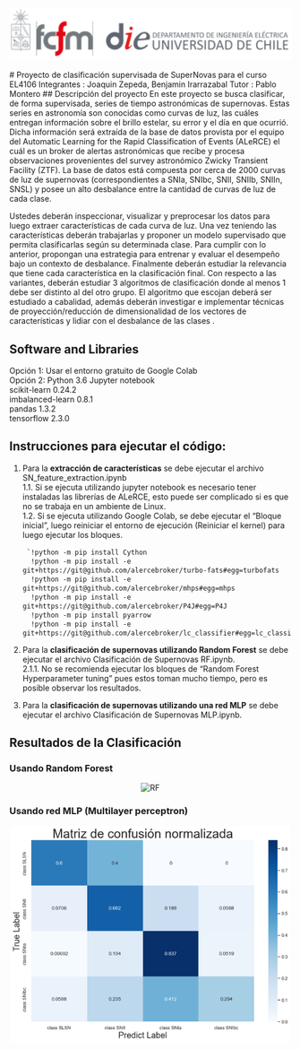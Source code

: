   <p align="center">
  <img src="bin/cropped-logo-fcfm-die-1.png" width="1000"  title="RF">
 </p>
# Proyecto de clasificación supervisada de SuperNovas para el curso EL4106  
Integrantes : Joaquin Zepeda, Benjamin Irarrazabal  
Tutor : Pablo Montero   
## Descripción del proyecto
En este proyecto se busca clasificar, de forma supervisada, series de tiempo astronómicas de supernovas. Estas series en astronomía son conocidas como curvas de luz, las cuáles entregan información sobre el brillo estelar, su error y el día en que ocurrió. Dicha información será extraída de la base de datos provista por el equipo del Automatic Learning for the Rapid Classification of Events (ALeRCE) el cuál es un broker de alertas astronómicas que recibe y procesa observaciones provenientes del survey astronómico Zwicky Transient Facility (ZTF). La base de datos está compuesta por cerca de 2000 curvas de luz de supernovas (correspondientes a SNIa, SNIbc, SNII, SNIIb, SNIIn, SNSL) y posee un alto desbalance entre la cantidad de curvas de luz de cada clase.
 
Ustedes deberán inspeccionar, visualizar y preprocesar los datos para luego extraer características de cada curva de luz. Una vez teniendo las características deberán trabajarlas y proponer un modelo supervisado que permita clasificarlas según su determinada clase. Para cumplir con lo anterior, propongan una estrategia para entrenar y evaluar el desempeño bajo un contexto de desbalance. Finalmente deberán estudiar la relevancia que tiene cada característica en la clasificación final. 
Con respecto a las variantes, deberán estudiar 3 algoritmos de clasificación donde al menos 1 debe ser distinto al del otro grupo. El algoritmo que escojan deberá ser estudiado a cabalidad, además deberán investigar e implementar técnicas de proyección/reducción de dimensionalidad de los vectores de características y lidiar con el desbalance de las clases . 

## Software and Libraries
   Opción 1: Usar el entorno gratuito de Google Colab  
   Opción 2: Python 3.6 Jupyter notebook   
   scikit-learn      0.24.2  
   imbalanced-learn  0.8.1  
   pandas            1.3.2  
   tensorflow        2.3.0  

## Instrucciones para ejecutar el código:
1.	Para la **extracción de características** se debe ejecutar el archivo SN_feature_extraction.ipynb  
  1.1.	Si se ejecuta utilizando jupyter notebook es necesario tener instaladas las librerías de ALeRCE, esto puede ser complicado si es que no se trabaja en un ambiente de Linux.  
  1.2.	Si se ejecuta utilizando Google Colab, se debe ejecutar el “Bloque inicial”, luego reiniciar el entorno de ejecución (Reiniciar el kernel) para luego ejecutar los bloques.              
  
         `!python -m pip install Cython      
          !python -m pip install -e git+https://git@github.com/alercebroker/turbo-fats#egg=turbofats  
          !python -m pip install -e git+https://git@github.com/alercebroker/mhps#egg=mhps  
          !python -m pip install -e git+https://git@github.com/alercebroker/P4J#egg=P4J   
          !python -m pip install pyarrow  
          !python -m pip install -e git+https://git@github.com/alercebroker/lc_classifier#egg=lc_classifier`

2.	Para la **clasificación de supernovas utilizando Random Forest** se debe ejecutar el archivo Clasificación de Supernovas RF.ipynb.   
    2.1.1.	 No se recomienda ejecutar los bloques de “Random Forest Hyperparameter tuning” pues estos toman mucho tiempo, pero es posible observar los resultados.
3.	Para la **clasificación de supernovas utilizando una red MLP** se debe ejecutar el archivo Clasificación de Supernovas MLP.ipynb.   
  
 ## Resultados de la Clasificación
 ### Usando Random Forest
 
 <p align="center">
  <img src="bin/RandomForest/Matrices_de_confusión.png" width="720"  title="RF">
 </p>

 ### Usando red MLP (Multilayer perceptron)

  <p align="center">
   <img src="bin/MLP/matriz_de_confusion_MLP.png" width="500" title="MLP">
  </p>
